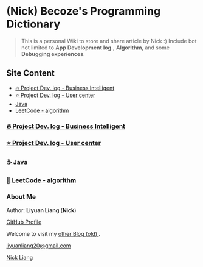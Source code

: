 # (Nick) Becoze's Programming Dictionary 

> This is a personal Wiki to store and share article by Nick :) Include bot not limited to **App Development log.**, **Algorithm**, and some **Debugging experiences**.


## Site Content
- [🔥 Project Dev. log - Business Intelligent](/en/BI/README.md)
- [⭐ Project Dev. log - User center](/en/UserCenter/README.md)
- [Java](/en/Java/README.md)
- [LeetCode - algorithm](/en/LeetCode/README)


### [🔥 Project Dev. log - Business Intelligent](/en/BI/README.md)



### [⭐ Project Dev. log - User center](/en/UserCenter/README.md)


### [☕️ Java](/en/Java/README.md)

### [🚀 LeetCode - algorithm](/en/LeetCode/README)

###  About Me

Author: **Liyuan Liang**  (**Nick**)

<i class="fa-brands fa-github"></i> [GitHub Profile <i class="fa-solid fa-up-right-from-square"></i>](https://github.com/becoze)

<i class="fa-solid fa-circle-user"></i> Welcome to visit my [other Blog (old) <i class="fa-solid fa-up-right-from-square"></i>](https://becoze.github.io/).

<i class="fa-solid fa-envelope"></i> liyuanliang20@gmail.com

<i class="fa-brands fa-linkedin"></i> [Nick Liang](https://www.linkedin.com/in/liyuan-liang/)